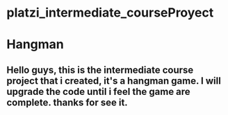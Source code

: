 # platzi_intermediate_courseProyect

# Hangman
## Hello guys, this is the intermediate course project that i created, it's a hangman game. I will upgrade the code until i feel the game are complete. thanks for see it.
